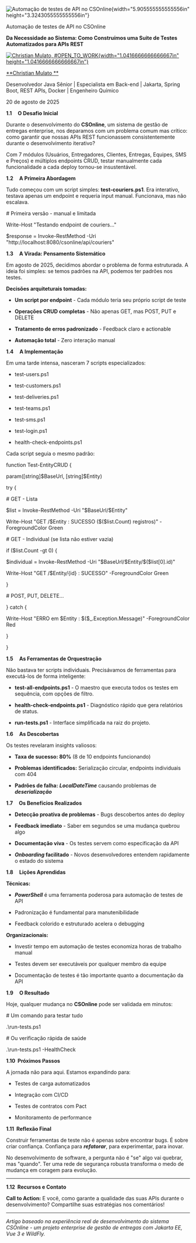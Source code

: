 ![Automação de testes de API no CSOnline](c:\dev\personal_articles\md\media/media/image1.png){width="5.905555555555556in" height="3.3243055555555556in"}

Automação de testes de API no CSOnline

**Da Necessidade ao Sistema: Como Construímos uma Suite de Testes Automatizados para APIs REST**

[![Christian Mulato, #OPEN_TO_WORK](c:\dev\personal_articles\md\media/media/image2.jpeg){width="1.0416666666666667in" height="1.0416666666666667in"}](https://www.linkedin.com/in/chmulato/)

[**Christian Mulato **](https://www.linkedin.com/in/chmulato/)

Desenvolvedor Java Sênior \| Especialista em Back-end \| Jakarta, Spring Boot, REST APIs, Docker \| Engenheiro Químico

20 de agosto de 2025

**1.1     O Desafio Inicial**

Durante o desenvolvimento do **CSOnline**, um sistema de gestão de entregas enterprise, nos deparamos com um problema comum mas crítico: como garantir que nossas APIs REST funcionassem consistentemente durante o desenvolvimento iterativo?

Com 7 módulos (Usuários, Entregadores, Clientes, Entregas, Equipes, SMS e Preços) e múltiplos endpoints CRUD, testar manualmente cada funcionalidade a cada deploy tornou-se insustentável.

**1.2     A Primeira Abordagem**

Tudo começou com um script simples: **test-couriers.ps1**. Era interativo, testava apenas um endpoint e requeria input manual. Funcionava, mas não escalava.

\# Primeira versão - manual e limitada

Write-Host \"Testando endpoint de couriers\...\"

\$response = Invoke-RestMethod -Uri \"http://localhost:8080/csonline/api/couriers\"

**1.3     A Virada: Pensamento Sistemático**

Em agosto de 2025, decidimos abordar o problema de forma estruturada. A ideia foi simples: se temos padrões na API, podemos ter padrões nos testes.

**Decisões arquiteturais tomadas:**

- **Um script por endpoint** - Cada módulo teria seu próprio script de teste

- **Operações CRUD completas** - Não apenas GET, mas POST, PUT e DELETE

- **Tratamento de erros padronizado** - Feedback claro e actionable

- **Automação total** - Zero interação manual

**1.4     A Implementação**

Em uma tarde intensa, nasceram 7 scripts especializados:

- test-users.ps1

- test-customers.ps1

- test-deliveries.ps1

- test-teams.ps1

- test-sms.ps1

- test-login.ps1

- health-check-endpoints.ps1

Cada script seguia o mesmo padrão:

function Test-EntityCRUD {

param(\[string\]\$BaseUrl, \[string\]\$Entity)

try {

\# GET - Lista

\$list = Invoke-RestMethod -Uri \"\$BaseUrl/\$Entity\"

Write-Host \"GET /\$Entity : SUCESSO (\$(\$list.Count) registros)\" -ForegroundColor Green

\# GET - Individual (se lista não estiver vazia)

if (\$list.Count -gt 0) {

\$individual = Invoke-RestMethod -Uri \"\$BaseUrl/\$Entity/\$(\$list\[0\].id)\"

Write-Host \"GET /\$Entity/{id} : SUCESSO\" -ForegroundColor Green

}

\# POST, PUT, DELETE\...

} catch {

Write-Host \"ERRO em \$Entity : \$(\$\_.Exception.Message)\" -ForegroundColor Red

}

}

**1.5     As Ferramentas de Orquestração**

Não bastava ter scripts individuais. Precisávamos de ferramentas para executá-los de forma inteligente:

- **test-all-endpoints.ps1** - O maestro que executa todos os testes em sequência, com opções de filtro.

- **health-check-endpoints.ps1** - Diagnóstico rápido que gera relatórios de status.

- **run-tests.ps1** - Interface simplificada na raiz do projeto.

**1.6     As Descobertas**

Os testes revelaram insights valiosos:

- **Taxa de sucesso: 80%** (8 de 10 endpoints funcionando)

- **Problemas identificados:** Serialização circular, endpoints individuais com 404

- **Padrões de falha:** ***LocalDateTime*** causando problemas de ***deserialização***

**1.7     Os Benefícios Realizados**

- **Detecção proativa de problemas** - Bugs descobertos antes do deploy

- **Feedback imediato** - Saber em segundos se uma mudança quebrou algo

- **Documentação viva** - Os testes servem como especificação da API

- ***Onboarding* facilitado** - Novos desenvolvedores entendem rapidamente o estado do sistema

**1.8     Lições Aprendidas**

**Técnicas:**

- ***PowerShell*** é uma ferramenta poderosa para automação de testes de API

- Padronização é fundamental para manutenibilidade

- Feedback colorido e estruturado acelera o debugging

**Organizacionais:**

- Investir tempo em automação de testes economiza horas de trabalho manual

- Testes devem ser executáveis por qualquer membro da equipe

- Documentação de testes é tão importante quanto a documentação da API

**1.9     O Resultado**

Hoje, qualquer mudança no **CSOnline** pode ser validada em minutos:

\# Um comando para testar tudo

.\\run-tests.ps1

\# Ou verificação rápida de saúde

.\\run-tests.ps1 -HealthCheck

**1.10  Próximos Passos**

A jornada não para aqui. Estamos expandindo para:

- Testes de carga automatizados

- Integração com CI/CD

- Testes de contratos com Pact

- Monitoramento de performance

**1.11  Reflexão Final**

Construir ferramentas de teste não é apenas sobre encontrar bugs. É sobre criar confiança. Confiança para ***refatorar***, para experimentar, para inovar.

No desenvolvimento de software, a pergunta não é "se" algo vai quebrar, mas "quando". Ter uma rede de segurança robusta transforma o medo de mudança em coragem para evolução.

------------------------------------------------------------------------

**1.12  Recursos e Contato**

**Call to Action:** E você, como garante a qualidade das suas APIs durante o desenvolvimento? Compartilhe suas estratégias nos comentários!

------------------------------------------------------------------------

*Artigo baseado na experiência real de desenvolvimento do sistema CSOnline - um projeto enterprise de gestão de entregas com Jakarta EE, Vue 3 e WildFly.*
